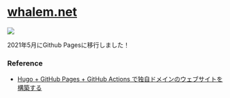 # [whalem.net](https://whalem.net)

![](https://github.com/WhaleMountain/whalem/workflows/github%20pages/badge.svg)

2021年5月にGithub Pagesに移行しました！

### Reference

* [Hugo + GitHub Pages + GitHub Actions で独自ドメインのウェブサイトを構築する](https://zenn.dev/nikaera/articles/hugo-github-actions-for-github-pages)
